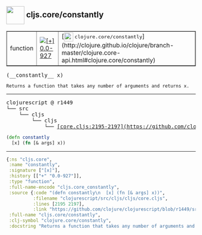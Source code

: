## <img width="48px" valign="middle" src="http://i.imgur.com/Hi20huC.png"> cljs.core/constantly

 <table border="1">
<tr>
<td>function</td>
<td><a href="https://github.com/cljsinfo/api-refs/tree/0.0-927"><img valign="middle" alt="[+] 0.0-927" src="https://img.shields.io/badge/+-0.0--927-lightgrey.svg"></a> </td>
<td>
[<img height="24px" valign="middle" src="http://i.imgur.com/1GjPKvB.png"> <samp>clojure.core/constantly</samp>](http://clojure.github.io/clojure/branch-master/clojure.core-api.html#clojure.core/constantly)
</td>
</tr>
</table>

 <samp>
(__constantly__ x)<br>
</samp>

```
Returns a function that takes any number of arguments and returns x.
```

---

 <pre>
clojurescript @ r1449
└── src
    └── cljs
        └── cljs
            └── <ins>[core.cljs:2195-2197](https://github.com/clojure/clojurescript/blob/r1449/src/cljs/cljs/core.cljs#L2195-L2197)</ins>
</pre>

```clj
(defn constantly
  [x] (fn [& args] x))
```


---

```clj
{:ns "cljs.core",
 :name "constantly",
 :signature ["[x]"],
 :history [["+" "0.0-927"]],
 :type "function",
 :full-name-encode "cljs.core_constantly",
 :source {:code "(defn constantly\n  [x] (fn [& args] x))",
          :filename "clojurescript/src/cljs/cljs/core.cljs",
          :lines [2195 2197],
          :link "https://github.com/clojure/clojurescript/blob/r1449/src/cljs/cljs/core.cljs#L2195-L2197"},
 :full-name "cljs.core/constantly",
 :clj-symbol "clojure.core/constantly",
 :docstring "Returns a function that takes any number of arguments and returns x."}

```
